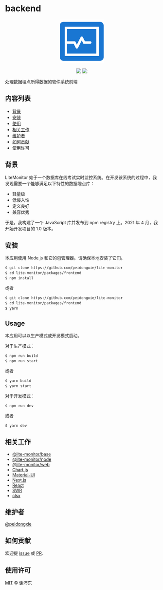 # backend

<p align="center">
  <img src="./packages/frontend/public/logo.png">
</p>
<p align="center">
  <img src="https://img.shields.io/github/license/peidongxie/lite-monitor" />
  <img src="https://img.shields.io/github/package-json/v/peidongxie/lite-monitor" />
</p>

处理数据埋点所得数据的软件系统前端

## 内容列表

- [背景](#背景)
- [安装](#安装)
- [使用](#使用)
- [相关工作](#相关工作)
- [维护者](#维护者)
- [如何贡献](#如何贡献)
- [使用许可](#使用许可)

## 背景

LiteMonitor 始于一个数据库在线考试实时监控系统。在开发该系统的过程中，我发现需要一个能够满足以下特性的数据埋点库：

- 轻量级
- 低侵入性
- 定义良好
- 兼容优秀

于是，我构建了一个 JavaScript 库并发布到 npm registry 上。2021 年 4 月，我开始开发项目的 1.0 版本。

## 安装

本应用使用 Node.js 和它的包管理器。请确保本地安装了它们。

```sh
$ git clone https://github.com/peidongxie/lite-monitor
$ cd lite-monitor/packages/frontend
$ npm install
```

或者

```sh
$ git clone https://github.com/peidongxie/lite-monitor
$ cd lite-monitor/packages/frontend
$ yarn
```

## Usage

本应用可以以生产模式或开发模式启动。

对于生产模式：

```sh
$ npm run build
$ npm run start
```

或者

```sh
$ yarn build
$ yarn start
```

对于开发模式：

```sh
$ npm run dev
```

或者

```sh
$ yarn dev
```

## 相关工作

- [@lite-monitor/base](https://github.com/peidongxie/lite-monitor/tree/main/packages/lite-monitor-base)
- [@lite-monitor/node](https://github.com/peidongxie/lite-monitor/tree/main/packages/lite-monitor-node)
- [@lite-monitor/web](https://github.com/peidongxie/lite-monitor/tree/main/packages/lite-monitor-web)
- [Chart.js](https://github.com/chartjs/Chart.js)
- [Material-UI](https://github.com/mui-org/material-ui)
- [Next.js](https://github.com/vercel/next.js)
- [React](https://github.com/facebook/react)
- [SWR](https://github.com/vercel/swr)
- [clsx](https://github.com/lukeed/clsx)

## 维护者

[@peidongxie](https://github.com/peidongxie)

## 如何贡献

欢迎提 [issue](https://github.com/peidongxie/lite-monitor/issues/new) 或 [PR](https://github.com/peidongxie/lite-monitor/compare).

## 使用许可

[MIT](../../LICENSE) © 谢沛东

